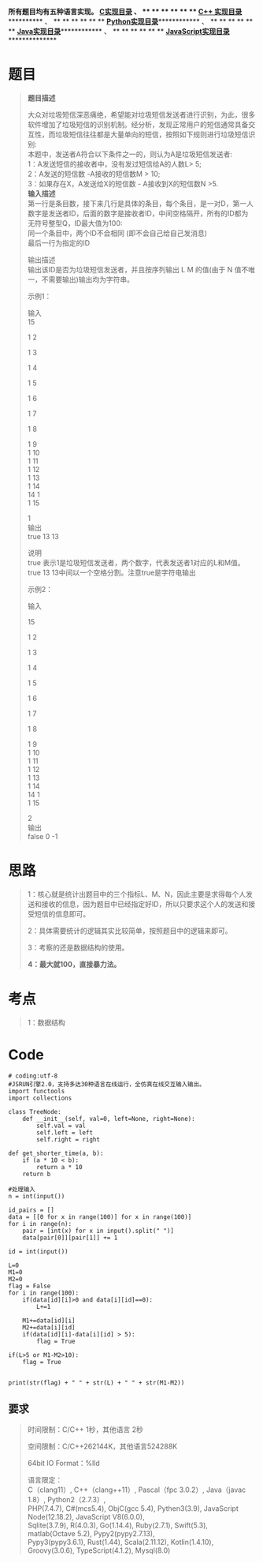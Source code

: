 **所有题目均有五种语言实现。
**[C实现目录](https://renjie.blog.csdn.net/article/details/129190260 "C实现目录")** 、
** ** ** ** ** ** **[C++
实现目录](https://blog.csdn.net/misayaaaaa/category_12036814.html "C++
实现目录")************** 、 ** ** ** ** ** **
**[Python实现目录](https://blog.csdn.net/misayaaaaa/category_12111005.html
"Python实现目录")************** 、 ** ** ** ** ** **
**[Java实现目录](https://blog.csdn.net/misayaaaaa/category_12111006.html
"Java实现目录")************** 、 ** ** ** ** ** **
**[JavaScript实现目录](https://blog.csdn.net/misayaaaaa/category_12199270.html
"JavaScript实现目录")****************

# 题目

> **题目描述**  
>
> 大众对垃圾短信深恶痛绝，希望能对垃圾短信发送者进行识别，为此，很多软件增加了垃圾短信的识别机制。经分析，发现正常用户的短信通常具备交互性，而垃圾短信往往都是大量单向的短信，按照如下规则进行垃圾短信识别:  
>  本题中，发送者A符合以下条件之一的，则认为A是垃圾短信发送者:  
>  1：A发送短信的接收者中，没有发过短信给A的人数L> 5;  
>  2：A发送的短信数 -A接收的短信数M > 10;  
>  3：如果存在X，A发送给X的短信数 - A接收到X的短信数N >5.  
>  **输入描述**  
>  第一行是条目数，接下来几行是具体的条目，每个条目，是一对D，第一人数字是发送者ID，后面的数字是接收者ID，中间空格隔开，所有的ID都为
> 无符号整型Q，ID最大值为100:  
>  同一个条目中，两个ID不会相同 (即不会自己给自己发消息)  
>  最后一行为指定的ID
>
> 输出描述  
>  输出该ID是否为垃圾短信发送者，并且按序列输出 L M 的值(由于 N 值不唯一，不需要输出)输出均为字符串。
>
> 示例1：
>
> 输入  
>  15
>
> 1 2
>
> 1 3
>
> 1 4
>
> 1 5
>
> 1 6
>
> 1 7
>
> 1 8
>
> 1 9  
>  1 10  
>  1 11  
>  1 12  
>  1 13  
>  1 14  
>  14 1  
>  1 15
>
> 1  
>  输出  
>  true 13 13
>
> 说明  
>  true 表示1是垃圾短信发送者，两个数字，代表发送者1对应的L和M值。true 13 13中间以一个空格分割。注意true是字符电输出
>
> 示例2：
>
> 输入
>
> 15
>
> 1 2
>
> 1 3
>
> 1 4
>
> 1 5
>
> 1 6
>
> 1 7
>
> 1 8
>
> 1 9  
>  1 10  
>  1 11  
>  1 12  
>  1 13  
>  1 14  
>  14 1  
>  1 15
>
> 2  
>  输出  
>  false 0 -1

# 思路

>
> 1：核心就是统计出题目中的三个指标L、M、N，因此主要是求得每个人发送和接收的信息，因为题目中已经指定好ID，所以只要求这个人的发送和接受短信的信息即可。
>
> 2：具体需要统计的逻辑其实比较简单，按照题目中的逻辑来即可。
>
> 3：考察的还是数据结构的使用。
>
> **4：最大就100，直接暴力法。**

# 考点

> 1：数据结构

# Code

    
    
    # coding:utf-8
    #JSRUN引擎2.0，支持多达30种语言在线运行，全仿真在线交互输入输出。 
    import functools
    import collections
    
    class TreeNode:
        def __init__(self, val=0, left=None, right=None):
            self.val = val
            self.left = left
            self.right = right
    
    def get_shorter_time(a, b):
        if (a * 10 < b):
            return a * 10
        return b
    
    #处理输入
    n = int(input())
     
    id_pairs = []
    data = [[0 for x in range(100)] for x in range(100)]
    for i in range(n):
        pair = [int(x) for x in input().split(" ")]
        data[pair[0]][pair[1]] += 1
    
    id = int(input())
    
    L=0
    M1=0
    M2=0
    flag = False
    for i in range(100):
        if(data[id][i]>0 and data[i][id]==0):
            L+=1
        
        M1+=data[id][i]
        M2+=data[i][id]
        if(data[id][i]-data[i][id] > 5):
            flag = True
    
    if(L>5 or M1-M2>10):
        flag = True
    
    
    print(str(flag) + " " + str(L) + " " + str(M1-M2))

## 要求

> 时间限制：C/C++ 1秒，其他语言 2秒
>
> 空间限制：C/C++262144K，其他语言524288K
>
> 64bit IO Format：%lld
>
> 语言限定：  
>  C（clang11）, C++（clang++11）, Pascal（fpc 3.0.2）, Java（javac 1.8）,
> Python2（2.7.3）,  
>  PHP(7.4.7), C#(mcs5.4), ObjC(gcc 5.4), Pythen3(3.9), JavaScript
> Node(12.18.2), JavaScript V8(6.0.0),  
>  Sqlite(3.7.9), R(4.0.3), Go(1.14.4), Ruby(2.7.1), Swift(5.3), matlab(Octave
> 5.2), Pypy2(pypy2.7.13),  
>  Pypy3(pypy3.6.1), Rust(1.44), Scala(2.11.12), Kotlin(1.4.10),
> Groovy(3.0.6), TypeScript(4.1.2), Mysql(8.0)

